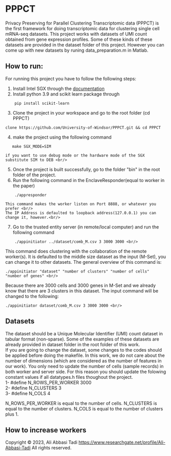 # PPPCT
Privacy Preserving for Parallel Clustering Transcriptomic data (PPPCT) is the first framework for doing transcriptomic data for clustering single cell mRNA-seq datasets. 
This project works with datasets of UMI count obtained from gene expression profiles. Some of these kinds of these datasets are provided in the dataset folder of this project. However you can come up with new datasets by runing data_preparation.m in Matlab. 

## How to run:

For running this project you have to follow the following steps:
1. Install Intel SGX through the [documentation](https://github.com/intel/linux-sgx) <br/>
2. Install python 3.9 and scikit learn package through <br/>
```
    pip install scikit-learn
```
3. Clone the project in your workspace and go to the root folder (cd PPPCT)
```
clone https://github.com/University-of-Windsor/PPPCT.git && cd PPPCT
```
4. make the project using the following command
```
   make SGX_MODE=SIM 
```
    if you want to use debug mode or the hardware mode of the SGX substitute SIM to DEB <br/>

5. Once the project is built successfully, go to the folder "bin" in the root folder of the project. 
6. Run the following command in the EnclaveResponder(equal to worker in the paper)<br/>
```
    ./appresponder
```
    This command makes the worker listen on Port 8888, or whatever you prefer <br/> 
    The IP Address is defaulted to loopback address(127.0.0.1) you can change it, however.<br/>
7. Go to the trusted entity server (in remote/local computer) and run the following command <br/>
```
    ./appinitiator ../dataset/comb_M.csv 3 3000 3000 <br/>
```
This command does clustering with the collaboration of the remote worker(s). It is defaulted to the middle size dataset as the input (M-Set), you can change it to other datasets. The general overview of this command is: <br/>
```
./appinitiator "dataset" "number of clusters" "number of cells" "number of genes" <br/>
```
Because there are 3000 cells and 3000 genes in M-Set and we already know that there are 3 clusters in this dataset. The input command will be changed to the following:
```
./appinitiator dataset/comb_M.csv 3 3000 3000 <br/>
```
## Datasets
The dataset should be a Unique Molecular Identifier (UMI) count dataset in tabular format (non-sparse). Some of the examples of these datasets are already provided in dataset folder in the root folder of this work. <br/>
If you are going to change the dataset, some changes to the codes should be applied before doing the makefile. In this work, we do not care about the number of dimensions (which are considered as the number of features in our work). You only need to update the number of cells (sample records) in both worker and server side. For this reason you should update the folowing constant values if all datatypes.h files thoughout the project. 
<br>
1- #define N_ROWS_PER_WORKER  3000   <br/>
2- #define N_CLUSTERS         3      <br/>
3- #define N_COLS             4      <br/>

N_ROWS_PER_WORKER is equal to the number of cells. N_CLUSTERS is equal to the number of clusters. N_COLS is equal to the number of clusters plus 1.

## How to increase workers

  

Copyright © 2023, Ali Abbasi Tadi
https://www.researchgate.net/profile/Ali-Abbasi-Tadi
All rights reserved.


